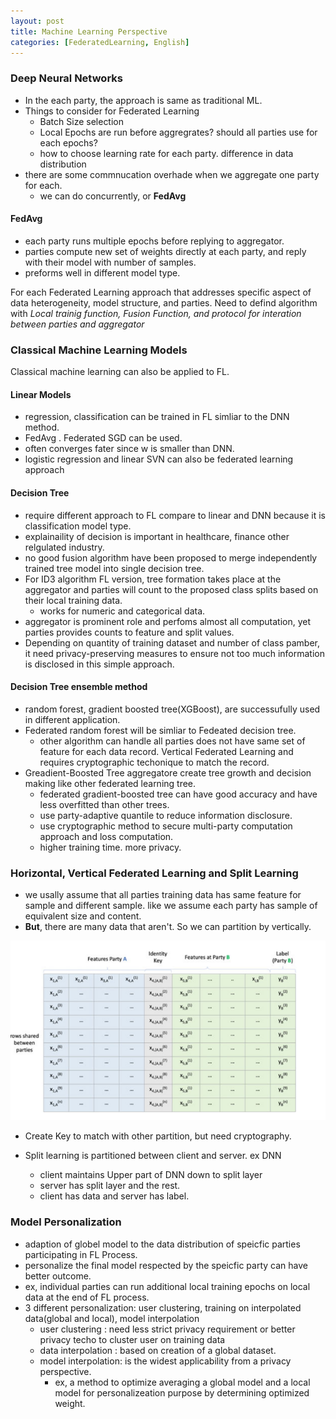 ```yaml
---
layout: post
title: Machine Learning Perspective
categories: [FederatedLearning, English]
---
```



### Deep Neural Networks

- In the each party, the approach is same as traditional ML.
- Things to consider for Federated Learning
  - Batch Size selection
  - Local Epochs are run before aggregrates? should all parties use for each epochs?
  - how to choose learning rate for each party. difference in data distribution
- there are some commnucation overhade when we aggregate one party for each.
  - we can do concurrently, or **FedAvg**

#### FedAvg

- each party runs multiple epochs before replying to aggregator.
- parties compute new set of weights directly at each party, and reply with their model with number of samples.
- preforms well in different model type.

For each Federated Learning approach that addresses specific aspect of data heterogeneity, model structure, and parties. Need to defind algorithm with *Local trainig function, Fusion Function, and protocol for interation between parties and aggregator*

### Classical Machine Learning Models

Classical machine learning can also be applied to FL.

#### Linear Models

- regression, classification can be trained in FL simliar to the DNN method.
- FedAvg . Federated SGD can be used.
- often converges fater since w is smaller than DNN.
- logistic regression and linear SVN can also be federated learning approach

#### Decision Tree

- require different approach to FL compare to linear and DNN because it is classification model type.
- explainaility of decision is important in healthcare, finance other relgulated industry.
- no good fusion algorithm have been proposed to merge independently trained tree model into single decision tree.
- For ID3 algorithm FL version, tree formation takes place at the aggregator and parties will count to the proposed class splits based on their local training data.
  - works for numeric and categorical data.
- aggregator is prominent role and perfoms almost all computation, yet parties provides counts to feature and split values.
- Depending on quantity of training dataset and number of class pamber, it need privacy-preserving measures to ensure not too much information is disclosed in this simple approach.

#### Decision Tree ensemble method

- random forest, gradient boosted tree(XGBoost), are successufully used in different application.
- Federated random forest will be simliar to Fedeated decision tree.
  - other algorithm can handle all parties does not have same set of feature for each data record. Vertical Federated Learning and requires cryptographic techonique to match the record.
- Greadient-Boosted Tree aggregatore create tree growth and decision making like other federated learning tree.
  - federated gradient-boosted tree can have good accuracy and have less overfitted than other trees.
  - use party-adaptive quantile to reduce information disclosure.
  - use cryptographic method to secure multi-party computation approach and loss computation.
  - higher training time. more privacy.
  
### Horizontal, Vertical Federated Learning and Split Learning

- we usally assume that all parties training data has same feature for sample and different sample. like we assume each party has sample of equivalent size and content.
- **But**, there are many data that aren't. So we can partition by vertically.

![image1](/images/federatedLearning/federatedlearning_2-1.png)

- Create Key to match with other partition, but need cryptography.

- Split learning is partitioned between client and server. ex DNN
  - client maintains Upper part of DNN down to split layer
  - server has split layer and the rest.
  - client has data and server has label.

### Model Personalization

- adaption of globel model to the data distribution of speicfic parties participating in FL Process.
- personalize the final model respected by the speicfic party can have better outcome.
- ex, individual parties can run additional local training epochs on local data at the end of FL process.
- 3 different personalization: user clustering, training on interpolated data(global and local), model interpolation
  - user clustering : need less strict privacy requirement or better privacy techo to cluster user on training data
  - data interpolation : based on creation of a global dataset.
  - model interpolation: is the widest applicability from a privacy perspective.
    - ex, a method to optimize averaging a global model and a local model for personalizeation purpose by determining optimized weight. 
    